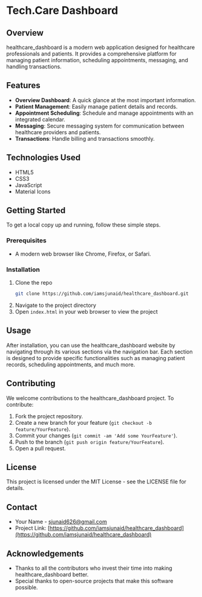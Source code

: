 # Tech.Care Dashboard

## Overview

healthcare_dashboard is a modern web application designed for healthcare professionals and patients. It provides a comprehensive platform for managing patient information, scheduling appointments, messaging, and handling transactions.

## Features

- **Overview Dashboard**: A quick glance at the most important information.
- **Patient Management**: Easily manage patient details and records.
- **Appointment Scheduling**: Schedule and manage appointments with an integrated calendar.
- **Messaging**: Secure messaging system for communication between healthcare providers and patients.
- **Transactions**: Handle billing and transactions smoothly.

## Technologies Used

- HTML5
- CSS3
- JavaScript
- Material Icons

## Getting Started

To get a local copy up and running, follow these simple steps.

### Prerequisites

- A modern web browser like Chrome, Firefox, or Safari.

### Installation

1. Clone the repo
    ```sh
    git clone https://github.com/iamsjunaid/healthcare_dashboard.git
2. Navigate to the project directory
3. Open `index.html` in your web browser to view the project

## Usage

After installation, you can use the healthcare_dashboard website by navigating through its various sections via the navigation bar. Each section is designed to provide specific functionalities such as managing patient records, scheduling appointments, and much more.

## Contributing

We welcome contributions to the healthcare_dashboard project. To contribute:

1. Fork the project repository.
2. Create a new branch for your feature (`git checkout -b feature/YourFeature`).
3. Commit your changes (`git commit -am 'Add some YourFeature'`).
4. Push to the branch (`git push origin feature/YourFeature`).
5. Open a pull request.

## License

This project is licensed under the MIT License - see the LICENSE file for details.

## Contact

- Your Name - [sjunaid626@gmail.com](mailto:your_email@example.com)
- Project Link: [https://github.com/iamsjunaid/healthcare_dashboard](https://github.com/iamsjunaid/healthcare_dashboard)

## Acknowledgements

- Thanks to all the contributors who invest their time into making healthcare_dashboard better.
- Special thanks to open-source projects that make this software possible.